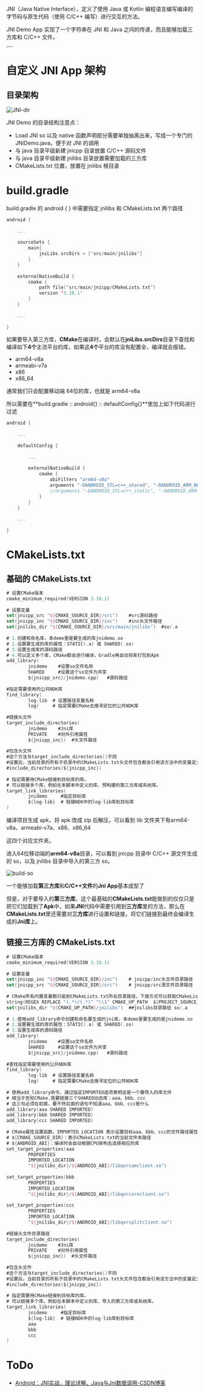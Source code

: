 JNI（Java Native Interface），定义了使用 Java 或 Kotlin 编程语言编写编译的字节码与原生代码（使用 C/C++ 编写）进行交互的方法。

JNI Demo App 实现了一个字符串在 JNI 和 Java 之间的传递，而且能够加载三方库和 C/C++ 文件。

<img src="assets/jnidemo.jpg" alt="jnidemo" style="zoom: 25%;" />



# 自定义 JNI App 架构

## 目录架构

![JNI-dir](assets/JNI-dir.png)

JNI Demo 的目录结构注意点：

- Load JNI so 以及 native 函数声明部分需要单独抽离出来，写成一个专门的 JNIDemo.java，便于对 JNI 的调用
- 与 java 目录平级新建 jnicpp 目录放置 C/C++ 源码文件
- 与 java 目录平级新建 jnilibs 目录放置需要加载的三方库
- CMakeLists.txt 位置，放置在 jnilibs 根目录



# build.gradle

build.gradle 的 android { } 中需要指定 jnilibs 和 CMakeLists.txt 两个路径

```kotlin
android {
     
    ...
    
    sourceSets {
        main{
            jniLibs.srcDirs = ['src/main/jnilibs']
        }
    }
 
    externalNativeBuild {
        cmake {
            path file('src/main/jnicpp/CMakeLists.txt')
            version '3.18.1'
        }
    }
    
    ...
    
}
```

如果要导入第三方库，**CMake**在编译时，会默认在**jniLibs.srcDirs**目录下查找和编译如下**4个**主流平台的库，如果这**4个**平台的库没有配置全，编译就会报错。

- arm64-v8a
- armeabi-v7a
- x86
- x86_64

通常我们只会配置移动端 64位的库，也就是 arm64-v8a

所以需要在**build.gradle :: android{} :: defaultConfig{}**里加上如下代码进行过滤

```kotlin
android {
    
    ...
 
    defaultConfig {
 
        ...
 
        externalNativeBuild {
            cmake {
                abiFilters "arm64-v8a"
                arguments "-DANDROID_STL=c++_shared", "-DANDROID_ARM_NEON=TRUE"
                //arguments "-DANDROID_STL=c++_static", "-DANDROID_ARM_NEON=TRUE"
            }
        }
    }
 
    ...
 
}
```

 

# CMakeLists.txt

## 基础的 CMakeLists.txt

```kotlin
# 设置CMake版本
cmake_minimum_required(VERSION 3.18.1)
 
# 设置变量
set(jnicpp_src "${CMAKE_SOURCE_DIR}/src")    #src源码路径
set(jnicpp_inc "${CMAKE_SOURCE_DIR}/inc")    #inc头文件路径
set(jnilibs_dir "${CMAKE_SOURCE_DIR}/src/main/jnilibs")  #so/.a
 
# 1.创建和命名库，本demo里是要生成的库jnidemo.so
# 2.设置要生成的库的属性：STATIC(.a) 或 SHARED(.so)
# 3.设置生成库的源码路径
# 4.可以定义多个库，CMake都会进行编译，Gradle再自动将库打包到Apk
add_library(
        jnidemo    #设置so文件名称
        SHARED     #设置这个so文件为共享
        ${jnicpp_src}/jnidemo.cpp)   #源码路径
 
#指定需要使用的公共NDK库
find_library(
        log-lib  # 设置路径变量名称
        log)     # 指定需要CMake去搜寻定位的公共NDK库
 
#链接头文件
target_include_directories(
        jnidemo    #Jni库
        PRIVATE    #对外引用属性
        ${jnicpp_inc})  #头文件路径
 
#包含头文件
#这个方法与target_include_directories()不同
#设置后，当前目录的所有子目录中的CMakeLists.txt头文件包含都会引用该方法中的变量定义
#include_directories(${jnicpp_inc})
 
# 指定需要用CMake链接到目标库的库。
# 可以链接多个库，例如在本脚本中定义的库、预构建的第三方库或系统库。
target_link_libraries(
        jnidemo     #指定目标库
        ${log-lib}  # 链接NDK中的log-lib库到目标库
)
```

编译项目生成 apk，将 apk 改成 zip 后解压，可以看到 lib 文件夹下有arm64-v8a、armeabi-v7a、x86、x86_64

这四个对应文件夹。

进入64位移动端的**arm64-v8a**目录，可以看到  jnicpp 目录中 C/C++ 源文件生成的 so，以及 jnilibs 目录中导入的第三方 so。

![build-so](assets/build-so.png)

一个能够加载**第三方库**和**C/C++文件**的**Jni App**基本成型了

但是，对于要导入的**第三方库**，这个最基础的**CMakeLists.txt**能做到的仅仅只是把它们加载到了**Apk**中，如果**JNI**代码中需要引用到**三方库**里的方法，那么在**CMakeLists.txt**里还需要对**三方库**进行设置和链接，将它们链接到最终会编译生成的**Jni库**上。

## 链接三方库的 CMakeLists.txt

```kotlin
# 设置CMake版本
cmake_minimum_required(VERSION 3.18.1)
 
# 设置变量
set(jnicpp_inc "${CMAKE_SOURCE_DIR}/inc")    # jnicpp/inc头文件目录路径
set(jnicpp_src "${CMAKE_SOURCE_DIR}/src")    # jnicpp/src源文件目录路径
 
# CMake所有内置变量都只能到CMakeLists.txt所在目录路径，下面方式可以获取CMakeLists.txt所在目录的上一级目录路径
string(REGEX REPLACE "(.*)/(.*)" "\\1" CMAKE_UP_PATH  ${PROJECT_SOURCE_DIR})
set(jnilibs_dir "${CMAKE_UP_PATH}/jnilibs")  ##jnilibs目录路径 so/.a
 
# 1.使用add_library命令创建和命名要生成的jni库，本demo里要生成的是jnidemo.so
# 2.设置要生成的库的属性：STATIC(.a) 或 SHARED(.so)
# 3.设置生成库的源码路径
add_library(
        jnidemo    #设置so文件名称
        SHARED     #设置这个so文件为共享
        ${jnicpp_src}/jnidemo.cpp)   #源码路径
 
#查找指定需要使用的公共NDK库
find_library(
        log-lib  # 设置路径变量名称
        log)     # 指定需要CMake去搜寻定位的公共NDK库
 
# 使用add_library命令，通过指定IMPORTED选项表明这是一个要导入的库文件
# 相当于告知CMake,我要链接三个SHARED动态库：aaa、bbb、ccc
# 这三句必须在前面，要不然后面的语句不知道aaa、bbb、ccc是什么
add_library(aaa SHARED IMPORTED)
add_library(bbb SHARED IMPORTED)
add_library(ccc SHARED IMPORTED)
 
# CMake属性设置函数，IMPORTED_LOCATION 表示设置目标aaa、bbb、ccc的文件路径属性
# ${CMAKE_SOURCE_DIR}：表示CMakeLists.txt的当前文件夹路径
# ${ANDROID_ABI}：编译时会自动根据CPU架构去选择相应的库
set_target_properties(aaa
        PROPERTIES
        IMPORTED_LOCATION
        "${jnilibs_dir}/${ANDROID_ABI}/libqxrcamclient.so")
 
set_target_properties(bbb
        PROPERTIES
        IMPORTED_LOCATION
        "${jnilibs_dir}/${ANDROID_ABI}/libqxrcoreclient.so")
 
set_target_properties(ccc
        PROPERTIES
        IMPORTED_LOCATION
        "${jnilibs_dir}/${ANDROID_ABI}/libqxrsplitclient.so")
 
#链接头文件目录路径
target_include_directories(
        jnidemo    #Jni库
        PRIVATE    #对外引用属性
        ${jnicpp_inc})  #头文件路径
 
#包含头文件
#这个方法与target_include_directories()不同
#设置后，当前目录的所有子目录中的CMakeLists.txt头文件包含都会引用该方法中的变量定义
#include_directories(${jnicpp_inc})
 
# 指定需要用CMake链接到目标库的库。
# 可以链接多个库，例如在本脚本中定义的库、导入的第三方库或系统库。
target_link_libraries(
        jnidemo     #指定目标库
        ${log-lib}  # 链接NDK中的log-lib库到目标库
        aaa
        bbb
        ccc
)
```



# ToDo

- [Android：JNI实战，理论详解、Java与Jni数据调用-CSDN博客](https://blog.csdn.net/geyichongchujianghu/article/details/135711436)